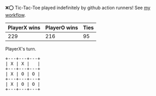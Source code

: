 :x::o: Tic-Tac-Toe played indefinitely by github action runners! See [my workflow](.github/workflows/play.yaml).

|PlayerX wins|PlayerO wins|Ties|
|-|-|-|
|229|216|95|

PlayerX's turn.

<pre>
+---+---+---+
| X | X |   |
+---+---+---+
| X | O | O |
+---+---+---+
| X | O | O |
+---+---+---+
</pre>